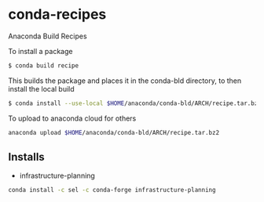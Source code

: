 conda-recipes
=============

Anaconda Build Recipes

To install a package 

```bash
$ conda build recipe
```
This builds the package and places it in the conda-bld directory, to then install the local build

```bash
$ conda install --use-local $HOME/anaconda/conda-bld/ARCH/recipe.tar.bz2
```

To upload to anaconda cloud for others
```bash
anaconda upload $HOME/anaconda/conda-bld/ARCH/recipe.tar.bz2
```

## Installs

- infrastructure-planning
```bash
conda install -c sel -c conda-forge infrastructure-planning
```


